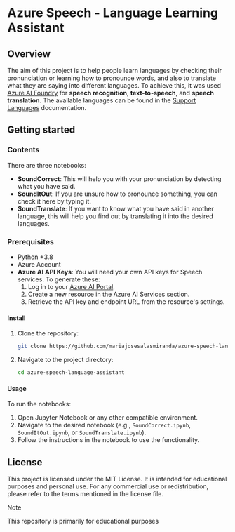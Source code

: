 # Azure Speech - Language Learning Assistant

## Overview
The aim of this project is to help people learn languages by checking their pronunciation or learning how to pronounce words, and also to translate what they are saying into different languages. To achieve this, it was used [Azure AI Foundry](https://azure.microsoft.com/en-us/products/ai-studio/) for __speech recognition__, __text-to-speech__, and __speech translation__. The available languages can be found in the [Support Languages](https://learn.microsoft.com/en-us/azure/ai-services/speech-service/language-support?utm_source=chatgpt.com&tabs=stt) documentation.

## Getting started
### Contents
There are three notebooks:
- **SoundCorrect**: This will help you with your pronunciation by detecting what you have said.
- **SoundItOut**: If you are unsure how to pronounce something, you can check it here by typing it.
- **SoundTranslate**: If you want to know what you have said in another language, this will help you find out by translating it into the desired languages.

### Prerequisites
- Python +3.8
- Azure Account 
- **Azure AI API Keys**: You will need your own API keys for Speech services. To generate these:  
  1. Log in to your [Azure AI Portal](https://azure.microsoft.com/en-us/solutions/ai/?msockid=3009fcab721967863423e8d173d86651).  
  2. Create a new resource in the Azure AI Services section.  
  3. Retrieve the API key and endpoint URL from the resource's settings.  

#### Install 
1. Clone the repository:
   ```bash
   git clone https://github.com/mariajosesalasmiranda/azure-speech-language-assistant.git
   ```
2. Navigate to the project directory:
   ```bash
   cd azure-speech-language-assistant
   ```

#### Usage
To run the notebooks:
1. Open Jupyter Notebook or any other compatible environment.
2. Navigate to the desired notebook (e.g., `SoundCorrect.ipynb`, `SoundItOut.ipynb`, or `SoundTranslate.ipynb`).
3. Follow the instructions in the notebook to use the functionality.

## License 
This project is licensed under the MIT License. It is intended for educational purposes and personal use. For any commercial use or redistribution, please refer to the terms mentioned in the license file.

> [!Note]
>  This repository is primarily for educational purposes


